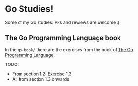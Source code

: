 # Go Studies!

Some of my Go studies. PRs and rewiews are welcome :)

## The Go Programming Language book

In the `go-book/` there are the exercises from the book of [The Go Programming Language](https://g.co/kgs/PF2oqN).

TODO:
 - From section 1.2: Exercise 1.3
 - All from section 1.3 onwards
